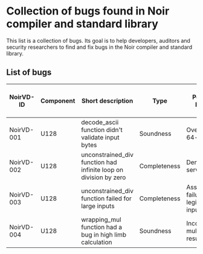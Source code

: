 # Collection of bugs found in Noir compiler and standard library

This list is a collection of bugs. Its goal is to help developers, auditors and security researchers to find and fix bugs in the Noir compiler and standard library.

## List of bugs

| NoirVD-ID | Component | Short description | Type | Potential Impact | Mechanism of finding | Found with a tool? | Found internally (yes or no) | Found by | Link to issue | Link to fix | Link to description |
|-----------|-----------|-------------------|------|------------------|----------------------|-------------------|------------------------------|-----------|--------------|------------|---------------------|
| NoirVD-001 | U128 | decode_ascii function didn't validate input bytes | Soundness | Overflow of 64-bit limbs | Manual code review | No | Yes | @Rumata888 | |https://github.com/noir-lang/noir/pull/5024 | [Description](security/entomotaxy/decriptions/noir_stdlib.md) |
| NoirVD-002 | U128 | unconstrained_div function had infinite loop on division by zero | Completeness | Denial of service | Manual code review | No | Yes | @Rumata888 | |https://github.com/noir-lang/noir/pull/5024    | [Description](security/entomotaxy/decriptions/noir_stdlib.md) |
| NoirVD-003 | U128 | unconstrained_div function failed for large inputs | Completeness | Assertion failure for legitimate inputs | Manual code review | No | Yes | @Rumata888 | |https://github.com/noir-lang/noir/pull/5024    | [Description](security/entomotaxy/decriptions/noir_stdlib.md) |
| NoirVD-004 | U128 | wrapping_mul function had a bug in high limb calculation | Soundness | Incorrect multiplication results | Manual code review | No | Yes | @Rumata888 | |https://github.com/noir-lang/noir/pull/5024    | [Description](security/entomotaxy/decriptions/noir_stdlib.md) |

